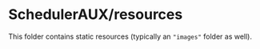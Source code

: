 # SchedulerAUX/resources

This folder contains static resources (typically an `"images"` folder as well).
